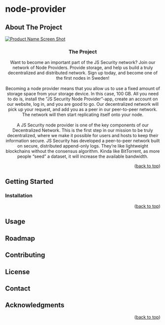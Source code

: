 # node-provider

<div id="top"></div>

<!-- ABOUT THE PROJECT -->
## About The Project

[![Product Name Screen Shot][product-screenshot]](https://jssecurity.tech)

<div align="center">

<h3 align="center">The Project</h3>

  <p align="center">
    <p>Want to become an important part of the JS Security network? Join our network of Node Providers. Provide storage, and help us build a truly decentralized and distributed network. Sign up today, and become one of the first nodes in Sweden!
    <br />
    <br />
    Becoming a node provider means that you allow us to use a fixed amount of storage space from your storage device. In this case, 100 GB. All you need to do is, install the ”JS Security Node Provider”-app, create an account on our website, log in, and you are good to go. Our decentralized network will pick up your request, and add you as a peer in our peer-to-peer network. The network will then start replicating itself onto your node. 
    <br />
    <br />
    A JS Security node provider is one of the key components of our Decentralized Network. This is the first step in our mission to be truly decentralized, where we make it possible for users and hosts to keep their information secure. JS Security has developed a peer-to-peer network built on secure, distributed append-only logs. They’re like lightweight blockchains without the consensus algorithm. Kinda like BitTorrent, as more people “seed” a dataset, it will increase the available bandwidth.
  </p>
</div>


<p align="right">(<a href="#top">back to top</a>)</p>



<!-- GETTING STARTED -->
## Getting Started


### Installation


<p align="right">(<a href="#top">back to top</a>)</p>



<!-- USAGE  -->
## Usage



<!-- ROADMAP -->
## Roadmap




<!-- CONTRIBUTING -->
## Contributing




<!-- LICENSE -->
## License




<!-- CONTACT -->
## Contact




<!-- ACKNOWLEDGMENTS -->
## Acknowledgments


<p align="right">(<a href="#top">back to top</a>)</p>



<!-- Links -->

[product-screenshot]: https://jssecurity.tech/wp-content/uploads/2021/12/Node.png